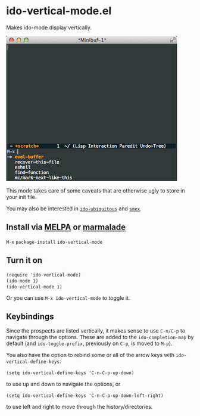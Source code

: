 # ido-vertical-mode.el

Makes ido-mode display vertically.

![screenshot.gif](screenshot.gif)

This mode takes care of some caveats that are otherwise ugly to store
in your init file.

You may also be interested in
[`ido-ubiquitous`](https://github.com/DarwinAwardWinner/ido-ubiquitous)
and [`smex`](https://github.com/nonsequitur/smex).

## Install via [MELPA](http://melpa.milkbox.net/) or [marmalade](http://marmalade-repo.org)

`M-x` `package-install` `ido-vertical-mode`

## Turn it on

    (require 'ido-vertical-mode)
    (ido-mode 1)
    (ido-vertical-mode 1)

Or you can use `M-x ido-vertical-mode` to toggle it.

## Keybindings

Since the prospects are listed vertically, it makes sense to use
`C-n/C-p` to navigate through the options. These are added to the
`ido-completion-map` by default (and `ido-toggle-prefix`, previously
on `C-p`, is moved to `M-p`).

You also have the option to rebind some or all of the arrow keys with
`ido-vertical-define-keys`:

    (setq ido-vertical-define-keys 'C-n-C-p-up-down)

to use up and down to navigate the options, or

    (setq ido-vertical-define-keys 'C-n-C-p-up-down-left-right)

to use left and right to move through the history/directories.
